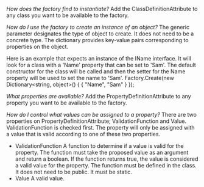 *How does the factory find to instantiate?*
Add the ClassDefinitionAttribute to any class you want to be available to the factory.

*How do I use the factory to create an instance of an object?*
The generic parameter designates the type of object to create. It does not need to be a concrete type. The dictionary provides key-value pairs corresponding to properties on the object.

Here is an example that expects an instance of the IName interface. It will look for a class with a 'Name' property that can be set to 'Sam'. The default constructor for the class will be called and then the setter for the Name property will be used to set the name to 'Sam'.
Factory.Create<IName>(new Dictionary<string, object>() { { "Name", "Sam" } });

*What properties are available?*
Add the PropertyDefinitionAttribute to any property you want to be available to the factory.

*How do I control what values can be assigned to a property?*
There are two properties on PropertyDefinitionAttribute; ValidationFunction and Value. ValidationFunction is checked first. The property will only be assigned with a value that is valid according to one of these two properties.
- ValidationFunction
 A function to determine if a value is valid for the property. The function must take the proposed value as an argument and return a boolean. If the function returns true, the value is considered a valid value for the property. The function must be defined in the class. It does not need to be public. It must be static.
- Value
A valid value.
